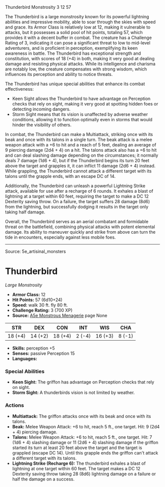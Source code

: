 <MonsterName/>Thunderbird</MonsterName>
<CreatureType/>Monstrosity</CreatureType>
<CR/>3</CR>
<AC/>12</AC>
<HP/>57</HP>
<summary>The Thunderbird is a large monstrosity known for its powerful lightning abilities and impressive mobility, able to soar through the skies with speed and grace. Its Armor Class is relatively low at 12, making it vulnerable to attacks, but it possesses a solid pool of hit points, totaling 57, which provides it with a decent buffer in combat. The creature has a Challenge Rating of 3, indicating it can pose a significant threat to low to mid-level adventurers, and is proficient in perception, exemplifying its keen awareness in battle. The Thunderbird has exceptional strength and constitution, with scores of 18 (+4) in both, making it very good at dealing damage and resisting physical attacks. While its intelligence and charisma are notably low, the creature compensates with strong wisdom, which influences its perception and ability to notice threats. </summary>

<detail>

The Thunderbird has unique special abilities that enhance its combat effectiveness: 

- Keen Sight allows the Thunderbird to have advantage on Perception checks that rely on sight, making it very good at spotting hidden foes or detecting incoming dangers.
- Storm Sight means that its vision is unaffected by adverse weather conditions, allowing it to function optimally even in storms that would hinder the visibility of others.

In combat, the Thunderbird can make a Multiattack, striking once with its beak and once with its talons in a single turn. The beak attack is a melee weapon attack with a +6 to hit and a reach of 5 feet, dealing an average of 9 piercing damage (2d4 + 4) on a hit. The talons attack also has a +6 to hit and can deal slashing damage depending on the circumstances; it normally deals 7 damage (1d6 + 4), but if the Thunderbird begins its turn 20 feet above the target and grapples it, it can inflict 11 damage (2d6 + 4) instead. While grappling, the Thunderbird cannot attack a different target with its talons until the grapple ends, with an escape DC of 14.

Additionally, the Thunderbird can unleash a powerful Lightning Strike attack, available for use after a recharge of 6 rounds. It exhales a blast of lightning at a target within 60 feet, requiring the target to make a DC 12 Dexterity saving throw. On a failure, the target suffers 28 damage (8d6) from the lightning, but successfully dodging it results in the target only taking half damage.

Overall, the Thunderbird serves as an aerial combatant and formidable threat on the battlefield, combining physical attacks with potent elemental damage. Its ability to maneuver quickly and strike from above can turn the tide in encounters, especially against less mobile foes.</detail>



---

Source: 5e_artisinal_monsters

# Thunderbird

*Large* *Monstrosity*

- **Armor Class:** 12
- **Hit Points:** 57 (6d10+24)
- **Speed:** walk 30 ft. fly 80 ft.
- **Challenge Rating:** 3 (700 XP)
- **Source:** [A5e Monstrous Menagerie](https://enpublishingrpg.com/products/level-up-monstrous-menagerie-a5e) page None

| STR | DEX | CON | INT | WIS | CHA |
| --- | --- | --- | --- | --- | --- |
| 18 (+4) | 14 (+2) | 18 (+4) | 2 (-4) | 16 (+3) | 8 (-1) |

- **Skills:** perception +5
- **Senses:** passive Perception 15
- **Languages:** 

### Special Abilities

- **Keen Sight:** The griffon has advantage on Perception checks that rely on sight.
- **Storm Sight:** A thunderbirds vision is not limited by weather.

### Actions

- **Multiattack:** The griffon attacks once with its beak and once with its talons.
- **Beak:** Melee Weapon Attack: +6 to hit, reach 5 ft., one target. Hit: 9 (2d4 + 4) piercing damage.
- **Talons:** Melee Weapon Attack: +6 to hit, reach 5 ft., one target. Hit: 7 (1d6 + 4) slashing damage  or 11 (2d6 + 4) slashing damage if the griffon started its turn at least 20 feet above the target  and the target is grappled (escape DC 14). Until this grapple ends  the griffon can't attack a different target with its talons.
- **Lightning Strike (Recharge 6):** The thunderbird exhales a blast of lightning at one target within 60 feet. The target makes a DC 12 Dexterity saving throw  taking 28 (8d6) lightning damage on a failure or half the damage on a success.




